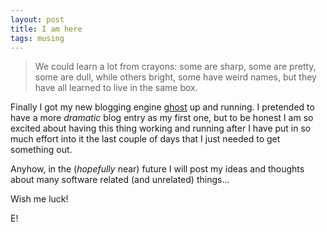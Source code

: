 ```yaml
---
layout: post
title: I am here
tags: musing
---
```

>We could learn a lot from crayons: some are sharp, 
>some are pretty, some are dull, while others bright, 
>some have weird names, but they have all learned to 
>live in the same box.

Finally I got my new blogging engine [ghost](http://ghost.org) up and 
running. I pretended to have a more *dramatic* blog entry as my first one, 
but to be honest I am so excited about having this thing working and running 
after I have put in so much effort into it the last couple of days that I 
just needed to get something out.


Anyhow, in the (*hopefully* near) future I will post my ideas and thoughts 
about many software related (and unrelated) things...


Wish me luck!

E!
